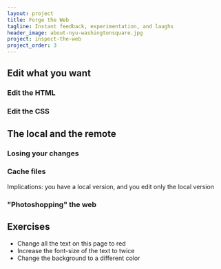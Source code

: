 ```yaml
---
layout: project
title: Forge the Web
tagline: Instant feedback, experimentation, and laughs
header_image: about-nyu-washingtonsquare.jpg
project: inspect-the-web
project_order: 3
---
```


## Edit what you want

### Edit the HTML

### Edit the CSS


## The local and the remote

### Losing your changes
### Cache files



Implications: you have a local version, and you edit only the local version
### "Photoshopping" the web

## Exercises
- Change all the text on this page to red
- Increase the font-size of the text to twice
- Change the background to a different color
